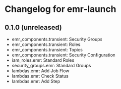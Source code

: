 Changelog for emr-launch
=============================

0.1.0 (unreleased)
------------------
- emr_components.transient: Security Groups
- emr_components.transient: Roles
- emr_components.transient: Topics
- emr_components.transient: Security Configuration
- iam_roles.emr: Standard Roles
- security_groups.emr: Standard Groups
- lambdas.emr: Add Job Flow
- lambdas.emr: Check Status
- lambdas.emr: Add Step
